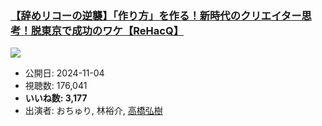 ### [【辞めリコーの逆襲】「作り方」を作る！新時代のクリエイター思考！脱東京で成功のワケ【ReHacQ】](https://www.youtube.com/watch?v=AJ-1tM4seM4)
[![](https://img.youtube.com/vi/AJ-1tM4seM4/sddefault.jpg)](https://www.youtube.com/watch?v=AJ-1tM4seM4)
-   公開日: 2024-11-04
-   視聴数: 176,041
-   **いいね数: 3,177**
-   出演者: おちゅり, 林裕介, [高橋弘樹](/rehacq_fan/people/高橋弘樹 "wikilink")
